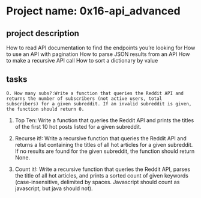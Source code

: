# Project name: 0x16-api_advanced

## project description

How to read API documentation to find the endpoints you’re looking for
How to use an API with pagination
How to parse JSON results from an API
How to make a recursive API call
How to sort a dictionary by value

## tasks
    0. How many subs?:Write a function that queries the Reddit API and returns the number of subscribers (not active users, total subscribers) for a given subreddit. If an invalid subreddit is given, the function should return 0.

1. Top Ten: Write a function that queries the Reddit API and prints the titles of the first 10 hot posts listed for a given subreddit.

2. Recurse it!: Write a recursive function that queries the Reddit API and returns a list containing the titles of all hot articles for a given subreddit. If no results are found for the given subreddit, the function should return None.

3. Count it!: Write a recursive function that queries the Reddit API, parses the title of all hot articles, and prints a sorted count of given keywords (case-insensitive, delimited by spaces. Javascript should count as javascript, but java should not).


